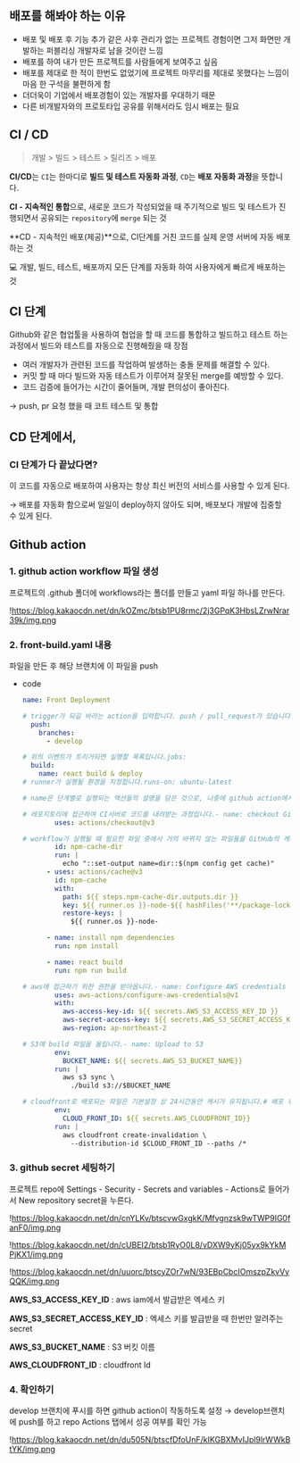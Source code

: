 ## 배포를 해봐야 하는 이유

- 배포 및 배포 후 기능 추가 같은 사후 관리가 없는 프로젝트 경험이면 그저 화면만 개발하는 퍼블리싱 개발자로 남을 것이란 느낌
- 배포를 하여 내가 만든 프로젝트를 사람들에게 보여주고 싶음
- 배포를 제대로 한 적이 한번도 없었기에 프로젝트 마무리를 제대로 못했다는 느낌이 마음 한 구석을 불편하게 함
- 더더욱이 기업에서 배포경험이 있는 개발자를 우대하기 때문
- 다른 비개발자와의 프로토타입 공유를 위해서라도 임시 배포는 필요

## CI / CD

> 개발 > 빌드 > 테스트 > 릴리즈 > 배포
> 

**CI/CD**는 `CI`는 한마디로 **빌드 및 테스트 자동화 과정**, `CD`는 **배포 자동화 과정**을 뜻합니다.

**CI - 지속적인 통합**으로, 새로운 코드가 작성되었을 때 주기적으로 빌드 및 테스트가 진행되면서 공유되는 `repository`에 `merge` 되는 것

**CD - 지속적인 배포(제공)**으로, CI단계를 거친 코드를 실제 운영 서버에 자동 배포 하는 것

<aside>
💻 개발, 빌드, 테스트, 배포까지 모든 단계를 자동화 하여 사용자에게 빠르게 배포하는 것

</aside>

## CI 단계

Github와 같은 협업툴을 사용하여 협업을 할 때 코드를 통합하고 빌드하고 테스트 하는 과정에서 빌드와 테스트를 자동으로 진행해줬을 때 장점

- 여러 개발자가 관련된 코드를 작업하여 발생하는 충돌 문제를 해결할 수 있다.
- 커밋 할 때 마다 빌드와 자동 테스트가 이루어져 잘못된 merge를 예방할 수 있다.
- 코드 검증에 들어가는 시간이 줄어들며, 개발 편의성이 좋아진다.

→ push, pr 요청 했을 때 코트 테스트 및 통합

## CD 단계에서,

### CI 단계가 다 끝났다면?

이 코드를 자동으로 배포하여 사용자는 항상 최신 버전의 서비스를 사용할 수 있게 된다. 

→ 배포를 자동화 함으로써 일일이 deploy하지 않아도 되며, 배포보다 개발에 집중할 수 있게 된다.

## Github action

### 1. github action workflow 파일 생성

프로젝트의 .github 폴더에 workflows라는 폴더를 만들고 yaml 파일 하나를 만든다.

!https://blog.kakaocdn.net/dn/kOZmc/btsb1PU8rmc/2j3GPqK3HbsLZrwNrar39k/img.png

### 2. front-build.yaml 내용

파일을 만든 후 해당 브랜치에 이 파일을 push

- code
    
    ```yaml
    name: Front Deployment
    
    # trigger가 되길 바라는 action을 입력합니다. push / pull_request가 있습니다.# 저는 develop 브랜치에 push가 되면 actions을 실행하도록 설정했습니다.on:
      push:
        branches:
          - develop
    
    # 위의 이벤트가 트리거되면 실행할 목록입니다.jobs:
      build:
        name: react build & deploy
    # runner가 실행될 환경을 지정합니다.runs-on: ubuntu-latest
    
    # name은 단계별로 실행되는 액션들의 설명을 담은 것으로, 나중에 github action에서 workflow에 표시됩니다.# uses 키워드로 Action을 불러올 수 있습니다.steps:
    
    # 레포지토리에 접근하여 CI서버로 코드를 내려받는 과정입니다.- name: checkout Github Action
            uses: actions/checkout@v3
    
    # workflow가 실행될 때 필요한 파일 중에서 거의 바뀌지 않는 파일들을 GitHub의 캐시에 올려놓고 CI 서버로 내려받습니다.# 프로젝트에서 자주 바뀌지 않는 수많은 패키지를 매번 다운받아 올리면 시간도 오래걸리고 네트워크 대역폭을 많이 사용하게됩니다.- name: Get npm cache directory
            id: npm-cache-dir
            run: |
              echo "::set-output name=dir::$(npm config get cache)"
          - uses: actions/cache@v3
            id: npm-cache
            with:
              path: ${{ steps.npm-cache-dir.outputs.dir }}
              key: ${{ runner.os }}-node-${{ hashFiles('**/package-lock.json') }}
              restore-keys: |
                ${{ runner.os }}-node-
    
          - name: install npm dependencies
            run: npm install
    
          - name: react build
            run: npm run build
    
    # aws에 접근하기 위한 권한을 받아옵니다.- name: Configure AWS credentials
            uses: aws-actions/configure-aws-credentials@v1
            with:
              aws-access-key-id: ${{ secrets.AWS_S3_ACCESS_KEY_ID }}
              aws-secret-access-key: ${{ secrets.AWS_S3_SECRET_ACCESS_KEY_ID }}
              aws-region: ap-northeast-2
    
    # S3에 build 파일을 올립니다.- name: Upload to S3
            env:
              BUCKET_NAME: ${{ secrets.AWS_S3_BUCKET_NAME}}
            run: |
              aws s3 sync \
                ./build s3://$BUCKET_NAME
    
    # cloudfront로 배포되는 파일은 기본설정 상 24시간동안 캐시가 유지됩니다.# 배포 후 S3에는 최신 정적리소스가 올라가있지만 엣지로케이션엔 이전 파일이 올라가있는 상태라는 의미입니다.# 바로 변화가 반영되길 바란다면 invalidation을 해주면 됩니다.# 해당 부분은 과금될 수 있으니 확인 후 사용하세요!- name: CloudFront Invalidation
            env:
              CLOUD_FRONT_ID: ${{ secrets.AWS_CLOUDFRONT_ID}}
            run: |
              aws cloudfront create-invalidation \
                --distribution-id $CLOUD_FRONT_ID --paths /*
    ```
    

### 3. github secret 세팅하기

프로젝트 repo에 Settings - Security - Secrets and variables - Actions로 들어가서 New repository secret을 누른다.

!https://blog.kakaocdn.net/dn/cnYLKv/btscvwGxgkK/Mfvgnzsk9wTWP9IG0fanF0/img.png

!https://blog.kakaocdn.net/dn/cUBEI2/btsb1RyO0L8/vDXW9yKj05yx9kYkMPjKX1/img.png

!https://blog.kakaocdn.net/dn/uuorc/btscyZOr7wN/93EBpCbcIOmszpZkvVyQQK/img.png

**AWS_S3_ACCESS_KEY_ID** : aws iam에서 발급받은 엑세스 키

**AWS_S3_SECRET_ACCESS_KEY_ID** : 엑세스 키를 발급받을 때 한번만 알려주는 secret

**AWS_S3_BUCKET_NAME** : S3 버킷 이름

**AWS_CLOUDFRONT_ID** : cloudfront Id

### 4. 확인하기

develop 브랜치에 푸시를 하면 github action이 작동하도록 설정 → develop브랜치에 push를 하고 repo Actions 탭에서 성공 여부를 확인 가능

!https://blog.kakaocdn.net/dn/du505N/btscfDfoUnF/kIKGBXMvIJpl9lrWWkBtYK/img.png